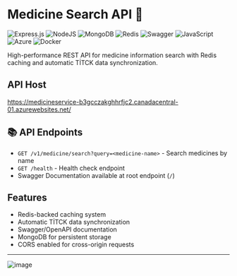 # Medicine Search API 🏥

![Express.js](https://img.shields.io/badge/express.js-%23404d59.svg?style=for-the-badge&logo=express&logoColor=%2361DAFB)
![NodeJS](https://img.shields.io/badge/node.js-6DA55F?style=for-the-badge&logo=node.js&logoColor=white)
![MongoDB](https://img.shields.io/badge/MongoDB-%234ea94b.svg?style=for-the-badge&logo=mongodb&logoColor=white)
![Redis](https://img.shields.io/badge/redis-%23DD0031.svg?style=for-the-badge&logo=redis&logoColor=white)
![Swagger](https://img.shields.io/badge/-Swagger-%23Clojure?style=for-the-badge&logo=swagger&logoColor=white)
![JavaScript](https://img.shields.io/badge/javascript-%23323330.svg?style=for-the-badge&logo=javascript&logoColor=%23F7DF1E)
![Azure](https://img.shields.io/badge/azure-%230072C6.svg?style=for-the-badge&logo=microsoftazure&logoColor=white)
![Docker](https://img.shields.io/badge/docker-%230db7ed.svg?style=for-the-badge&logo=docker&logoColor=white)

High-performance REST API for medicine information search with Redis caching and automatic TİTCK data synchronization.

## API Host
https://medicineservice-b3gcczakghhrfjc2.canadacentral-01.azurewebsites.net/

## 📚 API Endpoints
- `GET /v1/medicine/search?query=<medicine-name>` - Search medicines by name
- `GET /health` - Health check endpoint
- Swagger Documentation available at root endpoint (`/`)

## Features
- Redis-backed caching system
- Automatic TİTCK data synchronization
- Swagger/OpenAPI documentation
- MongoDB for persistent storage
- CORS enabled for cross-origin requests

---
![image](https://github.com/user-attachments/assets/98809380-12af-4f00-bc33-e7e7d65ff331)
